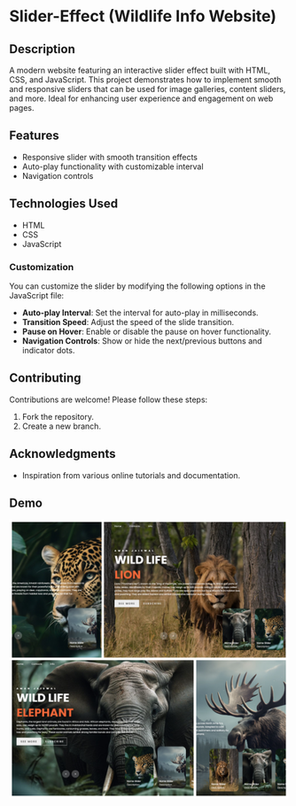 # Slider-Effect (Wildlife Info Website)

## Description
A modern website featuring an interactive slider effect built with HTML, CSS, and JavaScript. This project demonstrates how to implement smooth and responsive sliders that can be used for image galleries, content sliders, and more. Ideal for enhancing user experience and engagement on web pages.

## Features
- Responsive slider with smooth transition effects
- Auto-play functionality with customizable interval
- Navigation controls 

## Technologies Used
- HTML
- CSS
- JavaScript

### Customization
You can customize the slider by modifying the following options in the JavaScript file:
- **Auto-play Interval**: Set the interval for auto-play in milliseconds.
- **Transition Speed**: Adjust the speed of the slide transition.
- **Pause on Hover**: Enable or disable the pause on hover functionality.
- **Navigation Controls**: Show or hide the next/previous buttons and indicator dots.

## Contributing
Contributions are welcome! Please follow these steps:
1. Fork the repository.
2. Create a new branch.

## Acknowledgments
- Inspiration from various online tutorials and documentation.

## Demo
![preview img](image/Slider-Website-Wildlife-Info-preview.png)
